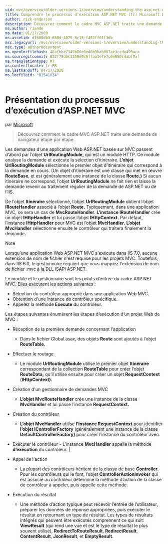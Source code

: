 ```yaml
---
uid: mvc/overview/older-versions-1/overview/understanding-the-asp-net-mvc-execution-process
title: Comprendre le processus d’exécution ASP.NET MVC (fr) Microsoft Docs
author: rick-anderson
description: Découvrez comment le cadre MVC ASP.NET traite une demande de navigateur étape par étape.
ms.author: riande
ms.date: 01/27/2009
ms.assetid: d1608db3-660d-4079-8c15-f452ff01f1db
msc.legacyurl: /mvc/overview/older-versions-1/overview/understanding-the-asp-net-mvc-execution-process
msc.type: authoredcontent
ms.openlocfilehash: 48afbbe7349b80e0ed0b9bab987ae3ccda493aca
ms.sourcegitcommit: 022f79dbc1350e0c6ffaa1e7e7c6e850cdabf9af
ms.translationtype: MT
ms.contentlocale: fr-FR
ms.lasthandoff: 04/17/2020
ms.locfileid: "81541024"
---
```

# <a name="understanding-the-aspnet-mvc-execution-process"></a>Présentation du processus d’exécution d’ASP.NET MVC

par [Microsoft](https://github.com/microsoft)

> Découvrez comment le cadre MVC ASP.NET traite une demande de navigateur étape par étape.

Les demandes d’une application Web ASP.NET basée sur MVC passent d’abord par l’objet **UrlRoutingModule,** qui est un module HTTP. Ce module analyse la demande et exécute la sélection d'itinéraire. **L’objet UrlRoutingModule** sélectionne le premier objet d’itinéraire qui correspond à la demande en cours. (Un objet d’itinéraire est une classe qui met en œuvre **RouteBase**, et est généralement une instance de la classe **Route.)** Si aucun itinéraire ne correspond, l’objet **UrlRoutingModule** ne fait rien et laisse la demande revenir au traitement régulier de la demande de ASP.NET ou de l’IIS.

De l’objet **Itinéraire** sélectionné, l’objet **UrlRoutingModule** obtient l’objet **IRouteHandler** associé à l’objet **Route.** Typiquement, dans une application MVC, ce sera un cas de **MvcRouteHandler**. **L’instance IRouteHandler** crée un objet **IHttpHandler** et lui passe l’objet **IHttpContext.** Par défaut, l’instance **IHttpHandler** pour MVC est l’objet **MvcHandler.** **L’objet MvcHandler** sélectionne ensuite le contrôleur qui traitera finalement la demande.

> [!NOTE]
> Lorsqu'une application Web ASP.NET MVC s'exécute dans IIS 7.0, aucune extension de nom de fichier n'est requise pour les projets MVC. Toutefois, dans IIS 6.0, le gestionnaire requiert que vous mappiez l'extension de nom de fichier .mvc à la DLL ISAPI ASP.NET.

Le module et le gestionnaire sont les points d’entrée du cadre ASP.NET MVC. Elles exécutent les actions suivantes :

- Sélection du contrôleur approprié dans une application Web MVC.
- Obtention d'une instance de contrôleur spécifique.
- Appelez la méthode **Execute** du contrôleur.

Les étapes suivantes énumèrent les étapes d’exécution d’un projet Web de MVC :

- Réception de la première demande concernant l'application 

    - Dans le fichier Global.asax, des objets **Route** sont ajoutés à l’objet **RouteTable.**
- Effectuer le routage 

    - Le module **UrlRoutingModule** utilise le premier objet **Itinéraire** correspondant de la collection **RouteTable** pour créer l’objet **RouteData,** qu’il utilise ensuite pour créer un objet **RequestContext** (**IHttpContext).**
- Création d'un gestionnaire de demandes MVC 

    - **L’objet MvcRouteHandler** crée une instance de la classe **MvcHandler** et lui passe l’instance **RequestContext.**
- Création du contrôleur 

    - **L’objet MvcHandler** utilise **l’instance RequestContext** pour identifier **l’objet IControllerFactory** (généralement une instance de la classe **DefaultControllerFactory)** pour créer l’instance du contrôleur avec.
- Exécuter le contrôleur - L’instance **MvcHandler** appelle la méthode **d’exécution** du contrôleur. |
- Appel de l'action 

    - La plupart des contrôleurs héritent de la classe de base **Controller.** Pour les contrôleurs qui le font, l’objet **ControllerActionInvoker** qui est associé au contrôleur détermine la méthode d’action de la classe de contrôleur à appeler, puis appelle cette méthode.
- Exécution du résultat 

    - Une méthode d’action typique peut recevoir l’entrée de l’utilisateur, préparer les données de réponse appropriées, puis exécuter le résultat en retournant un type de résultat. Les types de résultats intégrés qui peuvent être exécutés comprennent ce qui suit: **ViewResult** (qui rend une vue et est le type de résultat le plus souvent utilisé), **RedirectToRouteResult**, **RedirectResult**, **ContentResult**, **JsonResult**, et **EmptyResult**.
